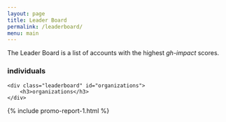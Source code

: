 ```yaml
---
layout: page
title: Leader Board
permalink: /leaderboard/
menu: main
---
```


The Leader Board is a list of accounts with the highest *gh-impact* scores.

<div id="board">
    <div class="leaderboard" id="individuals">
        <h3>individuals</h3>
    </div>

    <div class="leaderboard" id="organizations">
        <h3>organizations</h3>
    </div>
</div>

{% include promo-report-1.html %}

<script>
$(leaderboard_main);
</script>
